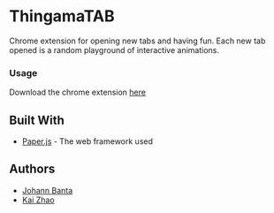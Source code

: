 # ThingamaTAB

Chrome extension for opening new tabs and having fun. Each new tab opened is a random playground of interactive animations. 


### Usage

Download the chrome extension [here](https://chrome.google.com/webstore/category/apps)


## Built With

* [Paper.js](http://paperjs.org/) - The web framework used 

## Authors

* [Johann Banta](https://github.com/jbanta)
* [Kai Zhao](https://github.com/kaizhao02)
